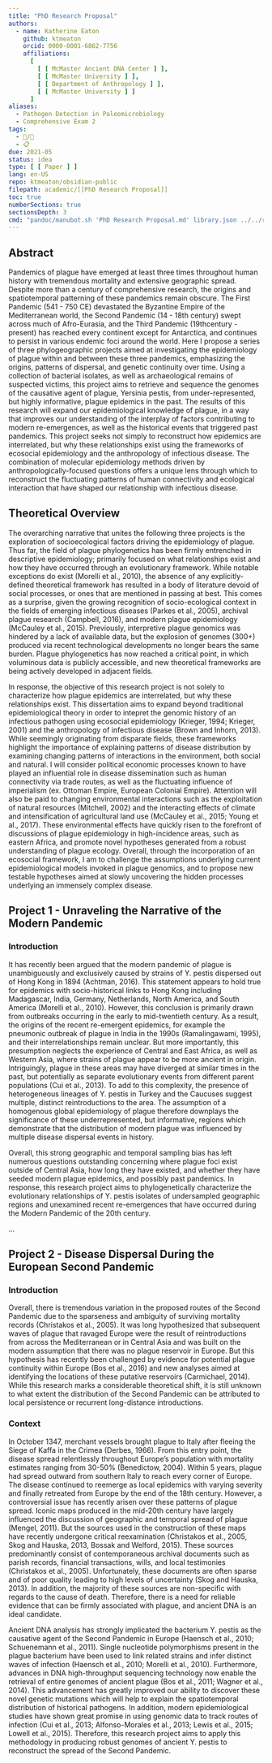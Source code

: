 ```yaml
---
title: "PhD Research Proposal"
authors:
  - name: Katherine Eaton
    github: ktmeaton
    orcid: 0000-0001-6862-7756
    affiliations:
      [
        [ [ McMaster Ancient DNA Center ] ],
        [ [ McMaster University ] ],
        [ [ Department of Anthropology ] ],
        [ [ McMaster University ] ]
      ]
aliases:
  - Pathogen Detection in Paleomicrobiology
  - Comprehensive Exam 2
tags:
  - 📝/🌱
  - 📋
due: 2021-05
status: idea
type: [ [ Paper ] ]
lang: en-US
repo: ktmeaton/obsidian-public
filepath: academic/[[PhD Research Proposal]]
toc: true
numberSections: true
sectionsDepth: 3
cmd: "pandoc/manubot.sh 'PhD Research Proposal.md' library.json ../../rootstock"
---
```


## Abstract

Pandemics of plague have emerged at least three times throughout human history with tremendous mortality and extensive geographic spread. Despite more than a century of comprehensive research, the origins and spatiotemporal patterning of these pandemics remain obscure. The First Pandemic (541 - 750 CE) devastated the Byzantine Empire of the Mediterranean world, the Second Pandemic (14 - 18th century) swept across much of Afro-Eurasia, and the Third Pandemic (19thcentury - present) has reached every continent except for Antarctica, and continues to persist in various endemic foci around the world. Here I propose a series of three phylogeographic projects aimed at investigating the epidemiology of plague within and between these three pandemics, emphasizing the origins, patterns of dispersal, and genetic continuity over time. Using a collection of bacterial isolates, as well as archaeological remains of suspected victims, this project aims to retrieve and sequence the genomes of the causative agent of plague, Yersinia pestis, from under-represented, but highly informative, plague epidemics in the past. The results of this research will expand our epidemiological knowledge of plague, in a way that improves our understanding of the interplay of factors contributing to modern re-emergences, as well as the historical events that triggered past pandemics. This project seeks not simply to reconstruct how epidemics are interrelated, but why these relationships exist using the frameworks of ecosocial epidemiology and the anthropology of infectious disease. The combination of molecular epidemiology methods driven by anthropologically-focused questions offers a unique lens through which to reconstruct the fluctuating patterns of human connectivity and ecological interaction that have shaped our relationship with infectious disease.

## Theoretical Overview

The overarching narrative that unites the following three projects is the exploration of socioecological factors driving the epidemiology of plague. Thus far, the field of plague phylogenetics has been firmly entrenched in descriptive epidemiology; primarily focused on what relationships exist and how they have occurred through an evolutionary framework. While notable exceptions do exist (Morelli et al., 2010), the absence of any explicitly-defined theoretical framework has resulted in a body of literature devoid of social processes, or ones that are mentioned in passing at best. This comes as a surprise, given the growing recognition of socio-ecological context in the fields of emerging infectious diseases (Parkes et al., 2005), archival plague research (Campbell, 2016), and modern plague epidemiology (McCauley et al., 2015). Previously, interpretive plague genomics was hindered by a lack of available data, but the explosion of genomes (300+) produced via recent technological developments no longer bears the same burden. Plague phylogenetics has now reached a critical point, in which voluminous data is publicly accessible, and new theoretical frameworks are being actively developed in adjacent fields.

In response, the objective of this research project is not solely to characterize how plague epidemics are interrelated, but why these relationships exist. This dissertation aims to expand beyond traditional epidemiological theory in order to intepret the genomic history of an infectious pathogen using ecosocial epidemiology (Krieger, 1994; Krieger, 2001) and the anthropology of infectious disease (Brown and Inhorn, 2013). While seemingly originating from disparate fields, these frameworks highlight the importance of explaining patterns of disease distribution by examining changing patterns of interactions in the environment, both social and natural. I will consider political economic processes known to have played an influential role in disease dissemination such as human connectivity via trade routes, as well as the fluctuating influence of imperialism (ex. Ottoman Empire, European Colonial Empire). Attention will also be paid to changing environmental interactions such as the exploitation of natural resources (Mitchell, 2002) and the interacting effects of climate and intensification of agricultural land use (McCauley et al., 2015; Young et al., 2017). These environmental effects have quickly risen to the forefront of discussions of plague epidemiology in high-incidence areas, such as eastern Africa, and promote novel hypotheses generated from a robust understanding of plague ecology. Overall, through the incorporation of an ecosocial framework, I am to challenge the assumptions underlying current epidemiological models invoked in plague genomics, and to propose new testable hypotheses aimed at slowly uncovering the hidden processes underlying an immensely complex disease.

## Project 1 - Unraveling the Narrative of the Modern Pandemic

### Introduction

It has recently been argued that the modern pandemic of plague is unambiguously and exclusively caused by strains of Y. pestis dispersed out of Hong Kong in 1894 (Achtman, 2016). This statement appears to hold true for epidemics with socio-historical links to Hong Kong including Madagascar, India, Germany, Netherlands, North America, and South America (Morelli et al., 2010). However, this conclusion is primarily drawn from outbreaks occurring in the early to mid-twentieth century. As a result, the origins of the recent re-emergent epidemics, for example the pneumonic outbreak of plague in India in the 1990s (Ramalingawami, 1995), and their interrelationships remain unclear. But more importantly, this presumption neglects the experience of Central and East Africa, as well as Western Asia, where strains of plague appear to be more ancient in origin. Intriguingly, plague in these areas may have diverged at similar times in the past, but potentially as separate evolutionary events from different parent populations (Cui et al., 2013). To add to this complexity, the presence of heterogeneous lineages of Y. pestis in Turkey and the Caucuses suggest multiple, distinct reintroductions to the area. The assumption of a homogenous global epidemiology of plague therefore downplays the significance of these underrepresented, but informative, regions which demonstrate that the distribution of modern plague was influenced by multiple disease dispersal events in history.

Overall, this strong geographic and temporal sampling bias has left numerous questions outstanding concerning where plague foci exist outside of Central Asia, how long they have existed, and whether they have seeded modern plague epidemics, and possibly past pandemics. In response, this research project aims to phylogenetically characterize the evolutionary relationships of Y. pestis isolates of undersampled geographic regions and unexamined recent re-emergences that have occurred during the Modern Pandemic of the 20th century.

...

## Project 2 - Disease Dispersal During the European Second Pandemic

### Introduction 

Overall, there is tremendous variation in the proposed routes of the Second Pandemic due to the sparseness and ambiguity of surviving mortality records (Christakos et al., 2005). It was long hypothesized that subsequent waves of plague that ravaged Europe were the result of reintroductions from across the Mediterranean or in Central Asia and was built on the modern assumption that there was no plague reservoir in Europe. But this hypothesis has recently been challenged by evidence for potential plague continuity within Europe (Bos et al., 2016) and new analyses aimed at identifying the locations of these putative reservoirs (Carmichael, 2014). While this research marks a considerable theoretical shift, it is still unknown to what extent the distribution of the Second Pandemic can be attributed to local persistence or recurrent long-distance introductions.

### Context

In October 1347, merchant vessels brought plague to Italy after fleeing the Siege of Kaffa in the Crimea (Derbes, 1966). From this entry point, the disease spread relentlessly throughout Europe’s population with mortality estimates ranging from 30-50% (Benedictow, 2004). Within 5 years, plague had spread outward from southern Italy to reach every corner of Europe. The disease continued to reemerge as local epidemics with varying severity and finally retreated from Europe by the end of the 18th century. However, a controversial issue has recently arisen over these patterns of plague spread. Iconic maps produced in the mid-20th century have largely influenced the discussion of geographic and temporal spread of plague (Mengel, 2011). But the sources used in the construction of these maps have recently undergone critical reexamination (Christakos et al., 2005, Skog and Hauska, 2013, Bossak and Welford, 2015). These sources predominantly consist of contemporaneous archival documents such as parish records, financial transactions, wills, and local testimonies (Christakos et al., 2005). Unfortunately, these documents are often sparse and of poor quality leading to high levels of uncertainty (Skog and Hauska, 2013). In addition, the majority of these sources are non-specific with regards to the cause of death. Therefore, there is a need for reliable evidence that can be firmly associated with plague, and ancient DNA is an ideal candidate.

Ancient DNA analysis has strongly implicated the bacterium Y. pestis as the causative agent of the Second Pandemic in Europe (Haensch et al., 2010; Schuenemann et al., 2011). Single nucleotide polymorphisms present in the plague bacterium have been used to link related strains and infer distinct waves of infection (Haensch et al., 2010; Morelli et al., 2010). Furthermore, advances in DNA high-throughput sequencing technology now enable the retrieval of entire genomes of ancient plague (Bos et al., 2011; Wagner et al., 2014). This advancement has greatly improved our ability to discover these novel genetic mutations which will help to explain the spatiotemporal distribution of historical pathogens. In addition, modern epidemiological studies have shown great promise in using genomic data to track routes of infection (Cui et al., 2013; Alfonso-Morales et al., 2013; Lewis et al., 2015; Lowell et al., 2015). Therefore, this research project aims to apply this methodology in producing robust genomes of ancient Y. pestis to reconstruct the spread of the Second Pandemic.